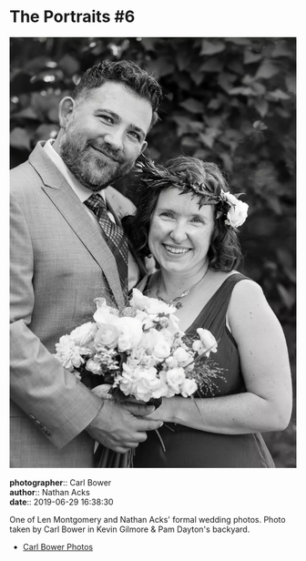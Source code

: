 # The Portraits #6

![One of Len Montgomery and Nathan Acks' formal wedding photos](assets/2019-06-29-set-2-the-portraits-06.webp)

**photographer**:: Carl Bower  
**author**:: Nathan Acks  
**date**:: 2019-06-29 16:38:30

One of Len Montgomery and Nathan Acks' formal wedding photos. Photo taken by Carl Bower in Kevin Gilmore & Pam Dayton's backyard.

* [Carl Bower Photos](https://carlbowerphotos.com)
